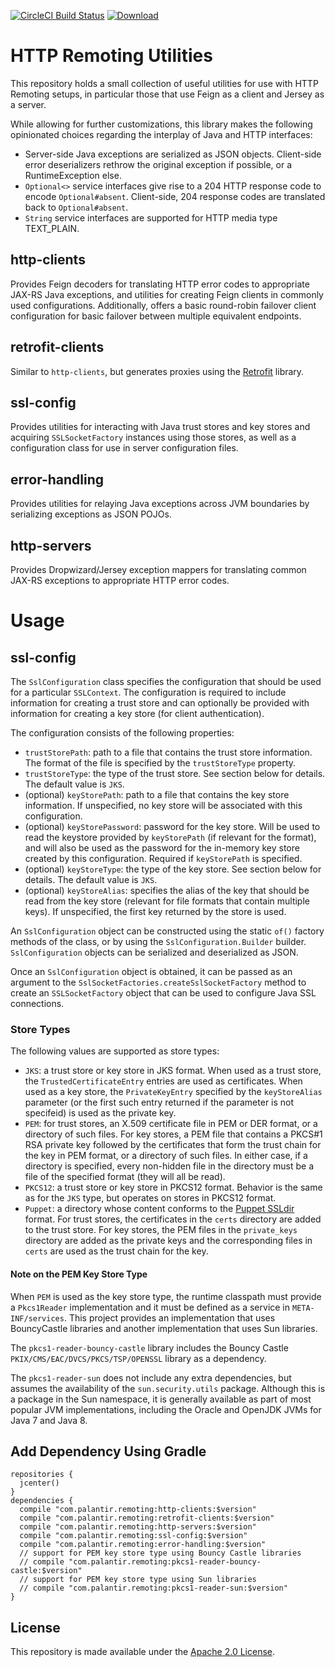 [![CircleCI Build Status](https://circleci.com/gh/palantir/http-remoting/tree/develop.svg)](https://circleci.com/gh/palantir/http-remoting)
[![Download](https://api.bintray.com/packages/palantir/releases/http-remoting/images/download.svg) ](https://bintray.com/palantir/releases/http-remoting/_latestVersion)

HTTP Remoting Utilities
=======================
This repository holds a small collection of useful utilities for use with HTTP Remoting setups,
in particular those that use Feign as a client and Jersey as a server.

While allowing for further customizations, this library makes the following opinionated choices
regarding the interplay of Java and HTTP interfaces:
- Server-side Java exceptions are serialized as JSON objects. Client-side error deserializers
  rethrow the original exception if possible, or a RuntimeException else.
- `Optional<>` service interfaces give rise to a 204 HTTP response code to encode `Optional#absent`.
  Client-side, 204 response codes are translated back to `Optional#absent`.
- `String` service interfaces are supported for HTTP media type TEXT_PLAIN.

http-clients
------------
Provides Feign decoders for translating HTTP error codes to appropriate JAX-RS Java exceptions,
and utilities for creating Feign clients in commonly used configurations. Additionally,
offers a basic round-robin failover client configuration for basic failover between multiple
equivalent endpoints.

retrofit-clients
----------------
Similar to `http-clients`, but generates proxies using the [Retrofit](http://square.github.io/retrofit/)
library.

ssl-config
----------
Provides utilities for interacting with Java trust stores and key stores and acquiring
`SSLSocketFactory` instances using those stores, as well as a configuration class for
use in server configuration files.

error-handling
--------------
Provides utilities for relaying Java exceptions across JVM boundaries by serializing exceptions
as JSON POJOs.

http-servers
------------
Provides Dropwizard/Jersey exception mappers for translating common JAX-RS exceptions to
appropriate HTTP error codes.

Usage
=====

ssl-config
----------
The `SslConfiguration` class specifies the configuration that should be used for a particular
`SSLContext`. The configuration is required to include information for creating a trust store and
can optionally be provided with information for creating a key store (for client authentication).

The configuration consists of the following properties:

* `trustStorePath`: path to a file that contains the trust store information. The format of the
 file is specified by the `trustStoreType` property.
* `trustStoreType`: the type of the trust store. See section below for details. The default value
 is `JKS`.
* (optional) `keyStorePath`: path to a file that contains the key store information. If unspecified,
 no key store will be associated with this configuration.
* (optional) `keyStorePassword`: password for the key store. Will be used to read the keystore
 provided by `keyStorePath` (if relevant for the format), and will also be used as the password
 for the in-memory key store created by this configuration. Required if `keyStorePath` is specified.
* (optional) `keyStoreType`: the type of the key store. See section below for details. The default
 value is `JKS`.
* (optional) `keyStoreAlias`: specifies the alias of the key that should be read from the key store
 (relevant for file formats that contain multiple keys). If unspecified, the first key returned by
 the store is used.

An `SslConfiguration` object can be constructed using the static `of()` factory methods of the
class, or by using the `SslConfiguration.Builder` builder. `SslConfiguration` objects can be
serialized and deserialized as JSON.

Once an `SslConfiguration` object is obtained, it can be passed as an argument to the
`SslSocketFactories.createSslSocketFactory` method to create an `SSLSocketFactory` object that can
be used to configure Java SSL connections.

### Store Types

The following values are supported as store types:

* `JKS`: a trust store or key store in JKS format. When used as a trust store, the
 `TrustedCertificateEntry` entries are used as certificates. When used as a key store, the
 `PrivateKeyEntry` specified by the `keyStoreAlias` parameter (or the first such entry returned if
 the parameter is not specifeid) is used as the private key.
* `PEM`: for trust stores, an X.509 certificate file in PEM or DER format, or a directory of such
 files. For key stores, a PEM file that contains a PKCS#1 RSA private key followed by the
 certificates that form the trust chain for the key in PEM format, or a directory of such files. In
 either case, if a directory is specified, every non-hidden file in the directory must be a file of
 the specified format (they will all be read).
* `PKCS12`: a trust store or key store in PKCS12 format. Behavior is the same as for the `JKS` type,
 but operates on stores in PKCS12 format.
* `Puppet`: a directory whose content conforms to the [Puppet SSLdir](https://docs.puppet.com/puppet/latest/reference/dirs_ssldir.html)
 format. For trust stores, the certificates in the `certs` directory are added to the trust store.
 For key stores, the PEM files in the `private_keys` directory are added as the private keys and
 the corresponding files in `certs` are used as the trust chain for the key.

#### Note on the PEM Key Store Type

When `PEM` is used as the key store type, the runtime classpath must provide a `Pkcs1Reader`
implementation and it must be defined as a service in `META-INF/services`. This project provides an
implementation that uses BouncyCastle libraries and another implementation that uses Sun libraries.

The `pkcs1-reader-bouncy-castle` library includes the Bouncy Castle
`PKIX/CMS/EAC/DVCS/PKCS/TSP/OPENSSL` library as a dependency.

The `pkcs1-reader-sun` does not include any extra dependencies, but assumes the availability of the
`sun.security.utils` package. Although this is a package in the Sun namespace, it is generally
available as part of most popular JVM implementations, including the Oracle and OpenJDK JVMs for
Java 7 and Java 8.

Add Dependency Using Gradle
---------------------------

    repositories {
      jcenter()
    }
    dependencies {
      compile "com.palantir.remoting:http-clients:$version"
      compile "com.palantir.remoting:retrofit-clients:$version"
      compile "com.palantir.remoting:http-servers:$version"
      compile "com.palantir.remoting:ssl-config:$version"
      compile "com.palantir.remoting:error-handling:$version"
      // support for PEM key store type using Bouncy Castle libraries
      // compile "com.palantir.remoting:pkcs1-reader-bouncy-castle:$version"
      // support for PEM key store type using Sun libraries
      // compile "com.palantir.remoting:pkcs1-reader-sun:$version"
    }


License
-------
This repository is made available under the [Apache 2.0 License](http://www.apache.org/licenses/LICENSE-2.0).
